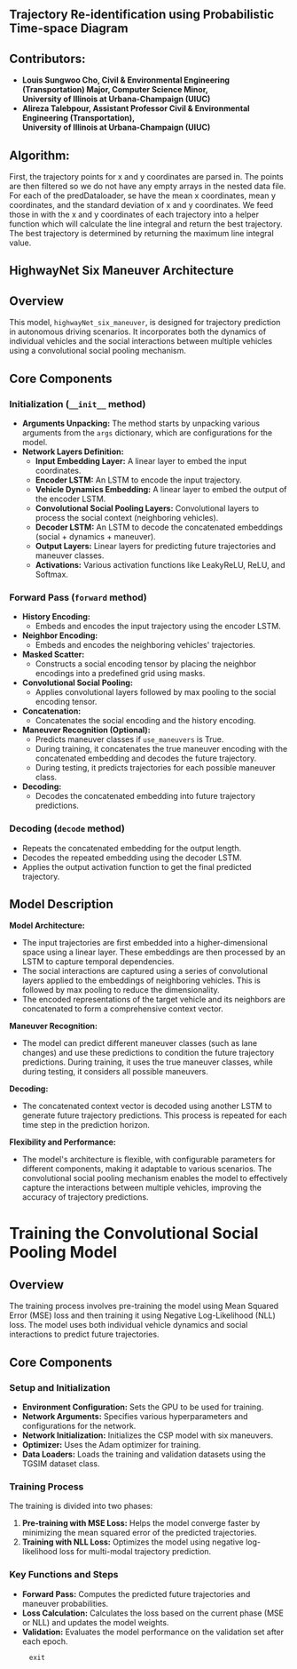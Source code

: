 ## Trajectory Re-identification using Probabilistic Time-space Diagram

## Contributors:
- **Louis Sungwoo Cho, Civil & Environmental Engineering (Transportation) Major, Computer Science Minor, </br> University of Illinois at Urbana-Champaign (UIUC)**
- **Alireza Talebpour, Assistant Professor Civil & Environmental Engineering (Transportation), </br> University of Illinois at Urbana-Champaign (UIUC)**

## Algorithm:
First, the trajectory points for x and y coordinates are parsed in. The points are then filtered so we do not have any empty arrays in the nested data file. For each of the predDataloader, se have the mean x coordinates, mean y coordinates, and the standard deviation of x and y coordinates. We feed those in with the x and y coordinates of each trajectory into a helper function which will calculate the line integral and return the best trajectory. The best trajectory is determined by returning the maximum line integral value. 
 
## HighwayNet Six Maneuver Architecture

## Overview
This model, `highwayNet_six_maneuver`, is designed for trajectory prediction in autonomous driving scenarios. It incorporates both the dynamics of individual vehicles and the social interactions between multiple vehicles using a convolutional social pooling mechanism.

## Core Components

### Initialization (`__init__` method)
- **Arguments Unpacking:** The method starts by unpacking various arguments from the `args` dictionary, which are configurations for the model.
- **Network Layers Definition:**
  - **Input Embedding Layer:** A linear layer to embed the input coordinates.
  - **Encoder LSTM:** An LSTM to encode the input trajectory.
  - **Vehicle Dynamics Embedding:** A linear layer to embed the output of the encoder LSTM.
  - **Convolutional Social Pooling Layers:** Convolutional layers to process the social context (neighboring vehicles).
  - **Decoder LSTM:** An LSTM to decode the concatenated embeddings (social + dynamics + maneuver).
  - **Output Layers:** Linear layers for predicting future trajectories and maneuver classes.
  - **Activations:** Various activation functions like LeakyReLU, ReLU, and Softmax.

### Forward Pass (`forward` method)
- **History Encoding:**
  - Embeds and encodes the input trajectory using the encoder LSTM.
- **Neighbor Encoding:**
  - Embeds and encodes the neighboring vehicles' trajectories.
- **Masked Scatter:**
  - Constructs a social encoding tensor by placing the neighbor encodings into a predefined grid using masks.
- **Convolutional Social Pooling:**
  - Applies convolutional layers followed by max pooling to the social encoding tensor.
- **Concatenation:**
  - Concatenates the social encoding and the history encoding.
- **Maneuver Recognition (Optional):**
  - Predicts maneuver classes if `use_maneuvers` is True.
  - During training, it concatenates the true maneuver encoding with the concatenated embedding and decodes the future trajectory.
  - During testing, it predicts trajectories for each possible maneuver class.
- **Decoding:**
  - Decodes the concatenated embedding into future trajectory predictions.

### Decoding (`decode` method)
- Repeats the concatenated embedding for the output length.
- Decodes the repeated embedding using the decoder LSTM.
- Applies the output activation function to get the final predicted trajectory.

## Model Description

**Model Architecture:**
- The input trajectories are first embedded into a higher-dimensional space using a linear layer. These embeddings are then processed by an LSTM to capture temporal dependencies.
- The social interactions are captured using a series of convolutional layers applied to the embeddings of neighboring vehicles. This is followed by max pooling to reduce the dimensionality.
- The encoded representations of the target vehicle and its neighbors are concatenated to form a comprehensive context vector.

**Maneuver Recognition:**
- The model can predict different maneuver classes (such as lane changes) and use these predictions to condition the future trajectory predictions. During training, it uses the true maneuver classes, while during testing, it considers all possible maneuvers.

**Decoding:**
- The concatenated context vector is decoded using another LSTM to generate future trajectory predictions. This process is repeated for each time step in the prediction horizon.

**Flexibility and Performance:**
- The model's architecture is flexible, with configurable parameters for different components, making it adaptable to various scenarios. The convolutional social pooling mechanism enables the model to effectively capture the interactions between multiple vehicles, improving the accuracy of trajectory predictions.

# Training the Convolutional Social Pooling Model 

## Overview
The training process involves pre-training the model using Mean Squared Error (MSE) loss and then training it using Negative Log-Likelihood (NLL) loss. The model uses both individual vehicle dynamics and social interactions to predict future trajectories.

## Core Components

### Setup and Initialization
- **Environment Configuration:** Sets the GPU to be used for training.
- **Network Arguments:** Specifies various hyperparameters and configurations for the network.
- **Network Initialization:** Initializes the CSP model with six maneuvers.
- **Optimizer:** Uses the Adam optimizer for training.
- **Data Loaders:** Loads the training and validation datasets using the TGSIM dataset class.

### Training Process
The training is divided into two phases:
1. **Pre-training with MSE Loss:** Helps the model converge faster by minimizing the mean squared error of the predicted trajectories.
2. **Training with NLL Loss:** Optimizes the model using negative log-likelihood loss for multi-modal trajectory prediction.

### Key Functions and Steps
- **Forward Pass:** Computes the predicted future trajectories and maneuver probabilities.
- **Loss Calculation:** Calculates the loss based on the current phase (MSE or NLL) and updates the model weights.
- **Validation:** Evaluates the model performance on the validation set after each epoch.






<!--- 
## HAL Cluster Notes:

                  File Name: Trajectory_Prediction.py

## NOTES For Louis Sungwoo Cho NCAS HAL Cluster:
**[Reference Video Link](https://www.youtube.com/watch?v=l1dV25xwo0o&list=PLO8UWE9gZTlCtkZbWtEcKgxYVVLIvN2IS&index=1)**


         
We are using CEE497 conda environment and go here for more **[reference](https://wiki.ncsa.illinois.edu/display/ISL20/HAL+cluster)**
Make sure to upload the files to the cluster if you have made any changes.

We need to: 

         conda install -c "conda-forge/label/cf202003" libopenblas
         
To connect to NCSA Hal Cluster: 

         ssh louissc2@hal.ncsa.illinois.edu
         
Type in Password & Enter the Authentication code:

         module load opence
         conda activate CEE497
         
To save: If you're using vim, you can press ESC, then type :wq and press Enter.

        ./demo.swb
        Type the following:
        #!/bin/bash 
        #SBATCH --job-name="louis_trajectory"
        #SBATCH --output="louis_trajectory.out"
        #SBATCH --partition=gpux1
        #SBATCH --time=2
        #SBATCH --reservation=louissc2

        module load wmlce

        hostname 

        ./demo2.swb
        Type the following: 
        #!/bin/bash 
        #SBATCH --job-name="louis_trajectory"
        #SBATCH --output="louis_trajectory.out"
        #SBATCH --partition=gpu
        #SBATCH --time=2

        module load wmlce

        hostname 


        Run the batch 
        swbatch ./demo.swb

        Check Status 
        squeue -u louissc2

        Launch VIM
        vim ./demo.s
        Quit: :q!
## Run GPU on HAL Cluster:
         swqueue (GPUs and the queue of users)
         squeue (List of currently running clusters)   
         sinfo
         swrun -p gpux1 
         module load wmlce
         swrun -p gpux1 -r louissc2
         
## Exit the terminal:
-->
         exit 


